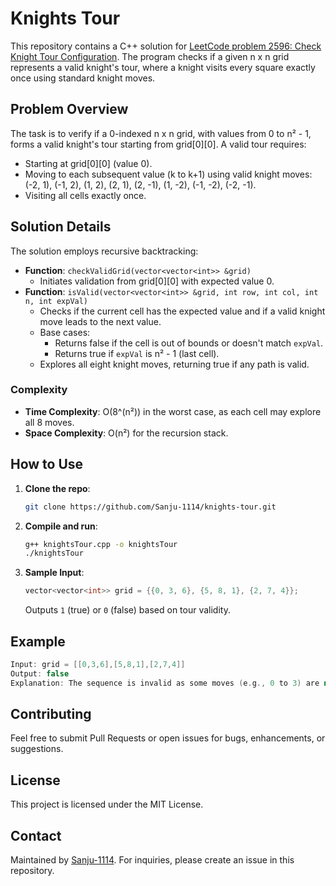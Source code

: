 # Knights Tour

This repository contains a C++ solution for [LeetCode problem 2596: Check Knight Tour Configuration](https://leetcode.com/problems/check-knight-tour-configuration/). The program checks if a given n x n grid represents a valid knight's tour, where a knight visits every square exactly once using standard knight moves.

## Problem Overview

The task is to verify if a 0-indexed n x n grid, with values from 0 to n² - 1, forms a valid knight's tour starting from grid[0][0]. A valid tour requires:
- Starting at grid[0][0] (value 0).
- Moving to each subsequent value (k to k+1) using valid knight moves: (-2, 1), (-1, 2), (1, 2),      (2,  1), (2, -1), (1, -2), (-1, -2), (-2, -1).
- Visiting all cells exactly once.


## Solution Details

The solution employs recursive backtracking:
- **Function**: `checkValidGrid(vector<vector<int>> &grid)`
  - Initiates validation from grid[0][0] with expected value 0.
- **Function**: `isValid(vector<vector<int>> &grid, int row, int col, int n, int expVal)`
  - Checks if the current cell has the expected value and if a valid knight move leads to the next value.
  - Base cases:
    - Returns false if the cell is out of bounds or doesn't match `expVal`.
    - Returns true if `expVal` is n² - 1 (last cell).
  - Explores all eight knight moves, returning true if any path is valid.

### Complexity
- **Time Complexity**: O(8^(n²)) in the worst case, as each cell may explore all 8 moves.
- **Space Complexity**: O(n²) for the recursion stack.

## How to Use

1. **Clone the repo**:
   ```bash
   git clone https://github.com/Sanju-1114/knights-tour.git
   ```

2. **Compile and run**:
   ```bash
   g++ knightsTour.cpp -o knightsTour
   ./knightsTour
   ```

3. **Sample Input**:
   ```cpp
   vector<vector<int>> grid = {{0, 3, 6}, {5, 8, 1}, {2, 7, 4}};
   ```
   Outputs `1` (true) or `0` (false) based on tour validity.

## Example

```cpp
Input: grid = [[0,3,6],[5,8,1],[2,7,4]]
Output: false
Explanation: The sequence is invalid as some moves (e.g., 0 to 3) are not valid knight moves.
```

## Contributing

Feel free to submit Pull Requests or open issues for bugs, enhancements, or suggestions.


## License

This project is licensed under the MIT License.

## Contact

Maintained by [Sanju-1114](https://github.com/Sanju-1114). For inquiries, please create an issue in this repository.
